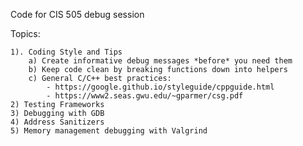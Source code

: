 Code for CIS 505 debug session

Topics:

	1). Coding Style and Tips
		a) Create informative debug messages *before* you need them
		b) Keep code clean by breaking functions down into helpers
		c) General C/C++ best practices:
			- https://google.github.io/styleguide/cppguide.html
			- https://www2.seas.gwu.edu/~gparmer/csg.pdf
	2) Testing Frameworks
	3) Debugging with GDB
	4) Address Sanitizers
	5) Memory management debugging with Valgrind